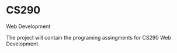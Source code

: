 # CS290
Web Development

The project will contain the programing assingments for CS290 Web Development.  
